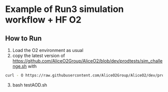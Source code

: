 # Example of Run3 simulation workflow + HF O2

## How to Run
1) Load the O2 environment as usual
2) copy the latest version of <https://github.com/AliceO2Group/AliceO2/blob/dev/prodtests/sim_challenge.sh> with
```bash
curl - O https://raw.githubusercontent.com/AliceO2Group/AliceO2/dev/prodtests/sim_challenge.sh
```
3) bash testAOD.sh

